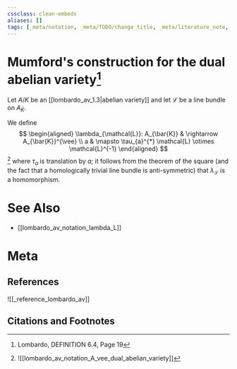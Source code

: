 ```yaml
---
cssclass: clean-embeds
aliases: []
tags: [_meta/notation, _meta/TODO/change_title, _meta/literature_note, _meta/definition, _reference/lombardo_av]
---
```

# Mumford's construction for the dual abelian variety[^1]

Let $A/K$ be an [[lombardo_av_1.3|abelian variety]] and let $\mathcal{L}$ be a line bundle on $A_{\bar{K}}$.

We define
$$
\begin{aligned}
\lambda_{\mathcal{L}}: A_{\bar{K}} & \rightarrow A_{\bar{K}}^{\vee} \\
a & \mapsto \tau_{a}^{*} \mathcal{L} \otimes \mathcal{L}^{-1}
\end{aligned}
$$
[^2] where $\tau_{a}$ is translation by $a$; it follows from the theorem of the square (and the fact that a homologically trivial line bundle is anti-symmetric) that $\lambda_{\mathcal{L}}$ is a homomorphism.


[^2]: ![[lombardo_av_notation_A_vee_dual_abelian_variety]]

# See Also
- [[lombardo_av_notation_lambda_L]]

# Meta
## References
![[_reference_lombardo_av]]

## Citations and Footnotes
[^1]: Lombardo, DEFINITION 6.4, Page 19